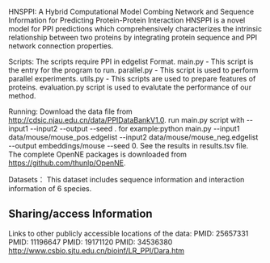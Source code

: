 HNSPPI: A Hybrid Computational Model Combing Network and Sequence Information for Predicting Protein-Protein Interaction
HNSPPI is a novel model for PPI predictions which comprehensively characterizes the intrinsic relationship between two proteins by integrating protein sequence and PPI network connection properties.

Scripts:
The scripts require PPI in edgelist Format.
main.py - This script is the entry for the program to run.
parallel.py - This script is used to perform parallel experiments.
utils.py - This scripts are used to prepare features of proteins.
evaluation.py script is used to evalutate the performance of our method.

Running:
Download the data file from http://cdsic.njau.edu.cn/data/PPIDataBankV1.0.
run main.py script with --input1 <positive edgelist> --input2 <negative edgelist> --output <output file> --seed <seed>.
for example:python main.py --input1 data/mouse/mouse_pos.edgelist --input2 data/mouse/mouse_neg.edgelist --output embeddings/mouse --seed 0.
See the results in results.tsv file.
The complete OpenNE packages is downloaded from https://github.com/thunlp/OpenNE.

Datasets：
This dataset includes sequence information and interaction information of 6 species.
## Sharing/access Information
Links to other publicly accessible locations of the data:
PMID: 25657331
PMID: 11196647
PMID: 19171120
PMID: 34536380
http://www.csbio.sjtu.edu.cn/bioinf/LR_PPI/Dara.htm

